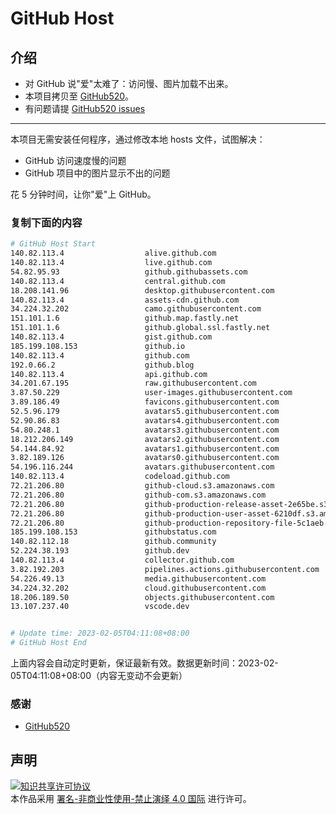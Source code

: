 # GitHub Host
## 介绍
- 对 GitHub 说"爱"太难了：访问慢、图片加载不出来。
- 本项目拷贝至 [GitHub520](https://github.com/521xueweihan/GitHub520)。
- 有问题请提 [GitHub520 issues](https://github.com/521xueweihan/GitHub520/issues/new)

---

本项目无需安装任何程序，通过修改本地 hosts 文件，试图解决：
- GitHub 访问速度慢的问题
- GitHub 项目中的图片显示不出的问题

花 5 分钟时间，让你"爱"上 GitHub。

### 复制下面的内容
```bash
# GitHub Host Start
140.82.113.4                  alive.github.com
140.82.113.4                  live.github.com
54.82.95.93                   github.githubassets.com
140.82.113.4                  central.github.com
18.208.141.96                 desktop.githubusercontent.com
140.82.113.4                  assets-cdn.github.com
34.224.32.202                 camo.githubusercontent.com
151.101.1.6                   github.map.fastly.net
151.101.1.6                   github.global.ssl.fastly.net
140.82.113.4                  gist.github.com
185.199.108.153               github.io
140.82.113.4                  github.com
192.0.66.2                    github.blog
140.82.113.4                  api.github.com
34.201.67.195                 raw.githubusercontent.com
3.87.50.229                   user-images.githubusercontent.com
3.89.186.49                   favicons.githubusercontent.com
52.5.96.179                   avatars5.githubusercontent.com
52.90.86.83                   avatars4.githubusercontent.com
54.80.248.1                   avatars3.githubusercontent.com
18.212.206.149                avatars2.githubusercontent.com
54.144.84.92                  avatars1.githubusercontent.com
3.82.189.126                  avatars0.githubusercontent.com
54.196.116.244                avatars.githubusercontent.com
140.82.113.4                  codeload.github.com
72.21.206.80                  github-cloud.s3.amazonaws.com
72.21.206.80                  github-com.s3.amazonaws.com
72.21.206.80                  github-production-release-asset-2e65be.s3.amazonaws.com
72.21.206.80                  github-production-user-asset-6210df.s3.amazonaws.com
72.21.206.80                  github-production-repository-file-5c1aeb.s3.amazonaws.com
185.199.108.153               githubstatus.com
140.82.112.18                 github.community
52.224.38.193                 github.dev
140.82.113.4                  collector.github.com
3.82.192.203                  pipelines.actions.githubusercontent.com
54.226.49.13                  media.githubusercontent.com
34.224.32.202                 cloud.githubusercontent.com
18.206.189.50                 objects.githubusercontent.com
13.107.237.40                 vscode.dev


# Update time: 2023-02-05T04:11:08+08:00
# GitHub Host End

```
上面内容会自动定时更新，保证最新有效。数据更新时间：2023-02-05T04:11:08+08:00（内容无变动不会更新）

### 感谢

- [GitHub520](https://github.com/521xueweihan/GitHub520)

## 声明
<a rel="license" href="https://creativecommons.org/licenses/by-nc-nd/4.0/deed.zh"><img alt="知识共享许可协议" style="border-width: 0" src="https://licensebuttons.net/l/by-nc-nd/4.0/88x31.png"></a><br>本作品采用 <a rel="license" href="https://creativecommons.org/licenses/by-nc-nd/4.0/deed.zh">署名-非商业性使用-禁止演绎 4.0 国际</a> 进行许可。